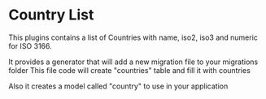 Country List
=============

This plugins contains 
a list of Countries with name, iso2, iso3 and numeric for ISO 3166.

It provides a generator that will add a new migration file to your migrations folder
This file code will create "countries" table and fill it with countries

Also it creates a model called "country"
to use in your application